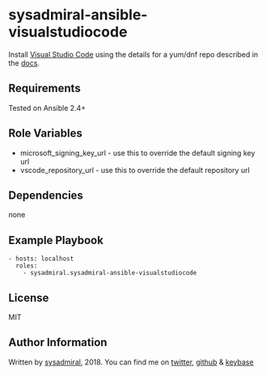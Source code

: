 sysadmiral-ansible-visualstudiocode
=========

Install [Visual Studio Code][1] using the details for a yum/dnf repo described in the [docs][2].

Requirements
------------

Tested on Ansible 2.4+

Role Variables
--------------

* microsoft_signing_key_url - use this to override the default signing key url
* vscode_repository_url - use this to override the default repository url

Dependencies
------------

none

Example Playbook
----------------

    - hosts: localhost
      roles:
        - sysadmiral.sysadmiral-ansible-visualstudiocode

License
-------

MIT

Author Information
------------------

Written by [sysadmiral][5], 2018. You can find me on [twitter][3], [github][4] & [keybase][6]

[1]: https://code.visualstudio.com/ "Visual Studio Code"
[2]: https://code.visualstudio.com/docs/setup/linux#_rhel-fedora-and-centos-based-distributions "Running VS Code on Linux"
[3]: https://twitter.com/sysadmiral "twitter.com/sysadmiral"
[4]: https://github.com/sysadmiral "github.com/sysadmiral"
[5]: https://sysadmiral.xyz "sysadmiral.xyz"
[6]: https://keybase.io/sysadmiral "keybase.io/sysadmiral"
